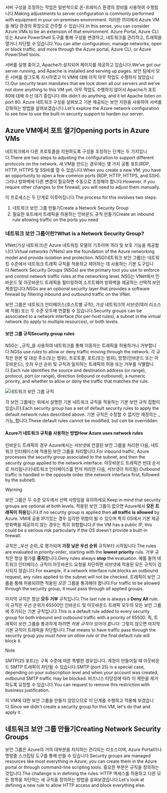 <span data-ttu-id="272ca-101">서버 구성을 조정하는 작업은 일반적으로 온-프레미스 환경의 장비를 사용하여 수행됩니다.</span><span class="sxs-lookup"><span data-stu-id="272ca-101">Making adjustments to server configuration is commonly performed with equipment in your on-premises environment.</span></span> <span data-ttu-id="272ca-102">이러한 의미에서 Azure VM을 해당 환경의 확장으로 간주할 수 있습니다.</span><span class="sxs-lookup"><span data-stu-id="272ca-102">In this sense, you can consider Azure VMs to be an extension of that environment.</span></span> <span data-ttu-id="272ca-103">Azure Portal, Azure CLI 또는 Azure PowerShell 도구를 통해 구성을 변경하고, 네트워크를 관리하고, 트래픽을 열거나 차단할 수 있습니다.</span><span class="sxs-lookup"><span data-stu-id="272ca-103">You can alter configuration, manage networks, open or block traffic, and more through the Azure portal, Azure CLI, or Azure PowerShell tools.</span></span>

<span data-ttu-id="272ca-104">서버를 실행 중이고, Apache가 설치되어 페이지를 제공하고 있습니다.</span><span class="sxs-lookup"><span data-stu-id="272ca-104">We've got our server running, and Apache is installed and serving up pages.</span></span> <span data-ttu-id="272ca-105">보안 팀에서 모든 서버를 잠그도록 지시하였고 이 VM에 대해 아직 아무 작업도 수행하지 않았습니다.</span><span class="sxs-lookup"><span data-stu-id="272ca-105">Our security team mandates that we lock down all our servers and we've not done anything to this VM yet.</span></span> <span data-ttu-id="272ca-106">아무 작업도 수행하지 않아서 Apache가 포트 80에 대해 수신 대기 중입니다.</span><span class="sxs-lookup"><span data-stu-id="272ca-106">We didn't do anything, and it let Apache listen on port 80.</span></span> <span data-ttu-id="272ca-107">Azure 네트워크 구성을 살펴보고 기본 제공되는 보안 지원을 사용하여 서버를 강화하는 방법을 살펴보겠습니다.</span><span class="sxs-lookup"><span data-stu-id="272ca-107">Let's explore the Azure network configuration to see how to use the built-in security support to harden our server.</span></span>

## <a name="opening-ports-in-azure-vms"></a><span data-ttu-id="272ca-108">Azure VM에서 포트 열기</span><span class="sxs-lookup"><span data-stu-id="272ca-108">Opening ports in Azure VMs</span></span>

<!-- TODO: Azure portal is inconsistent here in applying the NSG.
By default, new VMs are locked down. 

Apps can make outgoing requests, but the only inbound traffic allowed is from the virtual network (e.g., other resources on the same local network), and from Azure's Load Balancer (probe checks). -->

<span data-ttu-id="272ca-109">네트워크에서 다른 프로토콜을 지원하도록 구성을 조정하는 단계는 두 가지입니다.</span><span class="sxs-lookup"><span data-stu-id="272ca-109">There are two steps to adjusting the configuration to support different protocols on the network.</span></span> <span data-ttu-id="272ca-110">새 VM을 만드는 경우에는 몇 가지 공통 포트(RDP, HTTP, HTTPS 및 SSH)를 열 수 있습니다.</span><span class="sxs-lookup"><span data-stu-id="272ca-110">When you create a new VM, you have an opportunity to open a few common ports (RDP, HTTP, HTTPS, and SSH).</span></span> <span data-ttu-id="272ca-111">그러나 방화벽에 다른 변경이 필요하면 수동으로 조정해야 합니다.</span><span class="sxs-lookup"><span data-stu-id="272ca-111">However, if you require other changes to the firewall, you will need to adjust them manually.</span></span>

<span data-ttu-id="272ca-112">이 프로세스는 두 단계로 이루어집니다.</span><span class="sxs-lookup"><span data-stu-id="272ca-112">The process for this involves two steps:</span></span>

1. <span data-ttu-id="272ca-113">네트워크 보안 그룹 만들기</span><span class="sxs-lookup"><span data-stu-id="272ca-113">Create a Network Security Group</span></span>
2. <span data-ttu-id="272ca-114">필요한 포트에서 트래픽을 허용하는 인바운드 규칙 만들기</span><span class="sxs-lookup"><span data-stu-id="272ca-114">Create an inbound rule allowing traffic on the ports you need</span></span>

### <a name="what-is-a-network-security-group"></a><span data-ttu-id="272ca-115">네트워크 보안 그룹이란?</span><span class="sxs-lookup"><span data-stu-id="272ca-115">What is a Network Security Group?</span></span>

<span data-ttu-id="272ca-116">VNet(가상 네트워크)은 Azure 네트워킹 모델의 기초이며 격리 및 보호 기능을 제공합니다.</span><span class="sxs-lookup"><span data-stu-id="272ca-116">Virtual networks (VNets) are the foundation of the Azure networking model and provide isolation and protection.</span></span> <span data-ttu-id="272ca-117">NSG(네트워크 보안 그룹)는 네트워킹 수준에서 네트워크 트래픽 규칙을 적용하고 제어하는 데 사용하는 기본 도구입니다.</span><span class="sxs-lookup"><span data-stu-id="272ca-117">Network Security Groups (NSGs) are the primary tool you use to enforce and control network traffic rules at the networking level.</span></span> <span data-ttu-id="272ca-118">NSG는 VNet에서 인바운드 및 아웃바운드 트래픽을 필터링하여 소프트웨어 방화벽을 제공하는 선택적 보안 계층입니다.</span><span class="sxs-lookup"><span data-stu-id="272ca-118">NSGs are an optional security layer that provides a software firewall by filtering inbound and outbound traffic on the VNet.</span></span> 

<span data-ttu-id="272ca-119">보안 그룹은 네트워크 인터페이스(호스트별 규칙), 가상 네트워크의 서브넷(여러 리소스에 적용) 또는 두 수준 모두에 연결될 수 있습니다.</span><span class="sxs-lookup"><span data-stu-id="272ca-119">Security groups can be associated to a network interface (for per-host rules), a subnet in the virtual network (to apply to multiple resources), or both levels.</span></span> 

#### <a name="security-group-rules"></a><span data-ttu-id="272ca-120">보안 그룹 규칙</span><span class="sxs-lookup"><span data-stu-id="272ca-120">Security group rules</span></span>

<span data-ttu-id="272ca-121">NSG는 _규칙_을 사용하여 네트워크를 통해 이동하는 트래픽을 허용하거나 거부합니다.</span><span class="sxs-lookup"><span data-stu-id="272ca-121">NGSs use _rules_ to allow or deny traffic moving through the network.</span></span> <span data-ttu-id="272ca-122">각 규칙은 원본 및 대상 주소(또는 범위), 프로토콜, 포트(또는 범위), 방향(인바운드 또는 아웃바운드), 숫자 우선 순위 및 규칙과 일치하는 트래픽의 허용 또는 거부를 식별합니다.</span><span class="sxs-lookup"><span data-stu-id="272ca-122">Each rule identifies the source and destination address (or range), protocol, port (or range), direction (inbound or outbound), a numeric priority, and whether to allow or deny the traffic that matches the rule.</span></span>

![네트워크 보안 그룹 규칙](../media-drafts/7-nsg-rules.png)

<span data-ttu-id="272ca-124">각 보안 그룹에는 위에서 설명한 기본 네트워크 규칙을 적용하는 기본 보안 규칙 집합이 있습니다.</span><span class="sxs-lookup"><span data-stu-id="272ca-124">Each security group has a set of default security rules to apply the default network rules described above.</span></span> <span data-ttu-id="272ca-125">기본 규칙은 수정할 수 없지만 재정의는 _가능_합니다.</span><span class="sxs-lookup"><span data-stu-id="272ca-125">These default rules cannot be modified, but _can_ be overridden.</span></span>

#### <a name="how-azure-uses-network-rules"></a><span data-ttu-id="272ca-126">Azure가 네트워크 규칙을 사용하는 방법</span><span class="sxs-lookup"><span data-stu-id="272ca-126">How Azure uses network rules</span></span>

<span data-ttu-id="272ca-127">인바운드 트래픽의 경우 Azure에서는 서브넷에 연결된 보안 그룹을 처리한 다음, 네트워크 인터페이스에 적용된 보안 그룹을 처리합니다.</span><span class="sxs-lookup"><span data-stu-id="272ca-127">For inbound traffic, Azure processes the security group associated to the subnet, and then the security group applied to the network interface.</span></span> <span data-ttu-id="272ca-128">아웃바운드 트래픽은 반대 순서로 처리됩니다(네트워크 인터페이스를 먼저 처리한 다음, 서브넷이 처리됨).</span><span class="sxs-lookup"><span data-stu-id="272ca-128">Outbound traffic is handled in the opposite order (the network interface first, followed by the subnet).</span></span>

> [!WARNING]
> <span data-ttu-id="272ca-129">보안 그룹은 두 수준 모두에서 선택 사항임을 유의하세요.</span><span class="sxs-lookup"><span data-stu-id="272ca-129">Keep in mind that security groups are optional at both levels.</span></span> <span data-ttu-id="272ca-130">적용된 보안 그룹이 없으면 Azure에서 **모든 트래픽이 허용**됩니다.</span><span class="sxs-lookup"><span data-stu-id="272ca-130">If no security group is applied then **all traffic is allowed** by Azure.</span></span> <span data-ttu-id="272ca-131">VM에 공용 IP가있는 경우 심각한 위험이 될 수 있으며 특히 OS에서 기본 제공 방화벽을 제공하지 않는 경우는 특히 위험합니다.</span><span class="sxs-lookup"><span data-stu-id="272ca-131">If the VM has a public IP, this could be a serious risk particularly if the OS doesn't provide a built-in firewall.</span></span>

<span data-ttu-id="272ca-132">규칙은 _우선 순위_로 평가되며 **가장 낮은 우선 순위** 규칙부터 시작됩니다.</span><span class="sxs-lookup"><span data-stu-id="272ca-132">The rules are evaluated in _priority-order_, starting with the **lowest priority** rule.</span></span> <span data-ttu-id="272ca-133">거부 규칙은 항상 평가를 **중지**합니다.</span><span class="sxs-lookup"><span data-stu-id="272ca-133">Deny rules always **stop** the evaluation.</span></span> <span data-ttu-id="272ca-134">예를 들어 네트워크 인터페이스 규칙이 아웃바운드 요청을 차단하면 서브넷에 적용된 모든 규칙이 검사되지 않습니다.</span><span class="sxs-lookup"><span data-stu-id="272ca-134">For example, if a network interface rule blocks an outbound request, any rules applied to the subnet will not be checked.</span></span> <span data-ttu-id="272ca-135">트래픽이 보안 그룹을 통해 허용되려면 적용된 _모든_ 그룹을 통과해야 합니다.</span><span class="sxs-lookup"><span data-stu-id="272ca-135">For traffic to be allowed through the security group, it must pass through _all_ applied groups.</span></span>

<span data-ttu-id="272ca-136">마지막 규칙은 항상 **모두 거부** 규칙입니다.</span><span class="sxs-lookup"><span data-stu-id="272ca-136">The last rule is always a **Deny All** rule.</span></span> <span data-ttu-id="272ca-137">이 규칙은 우선 순위가 65500인 인바운드 및 아웃바운드 트래픽 모두의 모든 보안 그룹에 추가되는 기본 규칙입니다.</span><span class="sxs-lookup"><span data-stu-id="272ca-137">This is a default rule added to every security group for both inbound and outbound traffic with a priority of 65500.</span></span> <span data-ttu-id="272ca-138">즉, 트래픽이 보안 그룹을 통과하게 하려면 _허용 규칙이 있어야 합니다_. 그렇지 않으면 마지막 기본 규칙이 트래픽을 차단합니다.</span><span class="sxs-lookup"><span data-stu-id="272ca-138">That means to have traffic pass through the security group _you must have an allow rule_ or the final default rule will block it.</span></span>

> [!NOTE]
> <span data-ttu-id="272ca-139">SMTP(25 포트)는 구독 수준에 따른 특별한 경우입니다. 계정이 만들어질 때 아웃바운드 SMTP 트래픽이 차단될 수 있습니다.</span><span class="sxs-lookup"><span data-stu-id="272ca-139">SMTP (port 25) is a special case, depending on your subscription level and when your account was created, outbound SMTP traffic may be blocked.</span></span> <span data-ttu-id="272ca-140">비즈니스 타당성에 따라 이 제한을 제거하도록 요청할 수 있습니다.</span><span class="sxs-lookup"><span data-stu-id="272ca-140">You can request to remove this restriction with business justification.</span></span>

<span data-ttu-id="272ca-141">이 VM에 대한 보안 그룹을 만들지 않았으므로 이 단계를 수행하고 적용해 보겠습니다.</span><span class="sxs-lookup"><span data-stu-id="272ca-141">Since we didn't create a security group for this VM, let's do that and apply it.</span></span>

## <a name="creating-network-security-groups"></a><span data-ttu-id="272ca-142">네트워크 보안 그룹 만들기</span><span class="sxs-lookup"><span data-stu-id="272ca-142">Creating Network Security Groups</span></span>

<span data-ttu-id="272ca-143">보안 그룹은 Azure의 거의 대부분을 차지하는 관리되는 리소스이며, Azure Portal이나 명령줄 스크립팅 도구를 통해 만들 수 있습니다.</span><span class="sxs-lookup"><span data-stu-id="272ca-143">Security groups are managed resources like most everything in Azure; you can create them in the Azure portal or through command-line scripting tools.</span></span> <span data-ttu-id="272ca-144">중요한 부분은 규칙을 정의하는 것입니다.</span><span class="sxs-lookup"><span data-stu-id="272ca-144">The challenge is in defining the rules.</span></span> <span data-ttu-id="272ca-145">HTTP 액세스를 허용하고 다른 모든 항목을 차단하는 새 규칙을 정의하는 방법을 살펴보겠습니다.</span><span class="sxs-lookup"><span data-stu-id="272ca-145">Let's look at defining a new rule to allow HTTP access and block everything else.</span></span>